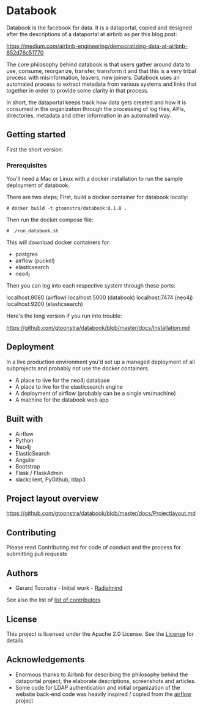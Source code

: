 # Databook

Databook is the facebook for data. It is a dataportal, copied and designed after the descriptions of a dataportal at airbnb as per this blog post:

https://medium.com/airbnb-engineering/democratizing-data-at-airbnb-852d76c51770

The core philosophy behind databook is that users gather around data to use, consume, reorganize,
transfer, transform it and that this is a very tribal process with misinformation, leavers, new joiners.
Databook uses an automated process to extract metadata from various systems and links that together in
order to provide some clarity in that process.

In short, the dataportal keeps track how data gets created and how it is consumed in the organization
through the processing of log files, APIs, directories, metadata and other information in an automated way.

## Getting started

First the short version:

### Prerequisites

You'll need a Mac or Linux with a docker installation to run the sample deployment of databook.


There are two steps; First, build a docker container for databook locally:

```
# docker build -t gtoonstra/databook:0.1.0 .
```

Then run the docker compose file:

```
# ./run_databook.sh
```

This will download docker containers for:
- postgres
- airflow (puckel)
- elasticsearch
- neo4j

Then you can log into each respective system through these ports:

localhost:8080 (airflow)
localhost:5000 (databook)
localhost:7474 (neo4j)
localhost:9200 (elasticsearch)

Here's the long version if you run into trouble:

https://github.com/gtoonstra/databook/blob/master/docs/Installation.md

## Deployment

In a live production environment you'd set up a managed deployment of all subprojects
and probably not use the docker containers.

- A place to live for the neo4j database
- A place to live for the elasticsearch engine
- A deployment of airflow (probably can be a single vm/machine)
- A machine for the databook web app

## Built with

* Airflow
* Python
* Neo4j
* ElasticSearch
* Angular
* Bootstrap
* Flask / FlaskAdmin
* slackclient, PyGithub, ldap3

## Project layout overview

https://github.com/gtoonstra/databook/blob/master/docs/Projectlayout.md

## Contributing

Please read Contributing.md for code of conduct and the process for submitting pull requests

## Authors

* Gerard Toonstra - Initial work - [Radialmind](https://github.com/gtoonstra)

See also the list of [list of contributors](https://github.com/gtoonstra/databook/graphs/contributors)

## License 

This project is licensed under the Apache 2.0 License. See the [License](https://raw.githubusercontent.com/gtoonstra/databook/master/LICENSE) for details

## Acknowledgements

* Enormous thanks to Airbnb for describing the philosophy behind the dataportal project, the elaborate descriptions, screenshots and articles.
* Some code for LDAP authentication and initial organization of the website back-end code was heavily inspired / copied from the [airflow](https://github.com/apache/incubator-airflow) project
